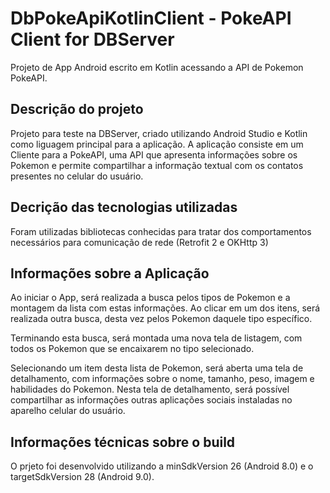 # DbPokeApiKotlinClient - PokeAPI Client for DBServer
Projeto de App Android escrito em Kotlin acessando a API de Pokemon PokeAPI.

## Descrição do projeto
Projeto para teste na DBServer, criado utilizando Android Studio e Kotlin como liguagem principal para a aplicação.
A aplicação consiste em um Cliente para a PokeAPI, uma API que apresenta informações sobre os Pokemon e permite compartilhar a informação textual com os contatos presentes no celular do usuário.

## Decrição das tecnologias utilizadas
Foram utilizadas bibliotecas conhecidas para tratar dos comportamentos necessários para comunicação de rede (Retrofit 2 e OKHttp 3)

## Informações sobre a Aplicação
Ao iniciar o App, será realizada a busca pelos tipos de Pokemon e a montagem da lista com estas informações. Ao clicar em um dos itens, será realizada outra busca, desta vez pelos Pokemon daquele tipo específico.

Terminando esta busca, será montada uma nova tela de listagem, com todos os Pokemon que se encaixarem no tipo selecionado.

Selecionando um item desta lista de Pokemon, será aberta uma tela de detalhamento, com informações sobre o nome, tamanho, peso, imagem e habilidades do Pokemon. Nesta tela de detalhamento, será possível compartilhar as informações outras aplicações sociais instaladas no aparelho celular do usuário.

## Informações técnicas sobre o build
O prjeto foi desenvolvido utilizando a minSdkVersion 26 (Android 8.0) e o targetSdkVersion 28 (Android 9.0).
